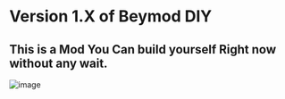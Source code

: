 # Version 1.X of Beymod DIY

## This is a Mod You Can build yourself Right now without any wait.
![image](https://github.com/Lenrul/beymod/assets/132875948/393fd9df-58ed-4c96-8463-4b1d9df99e6f)
